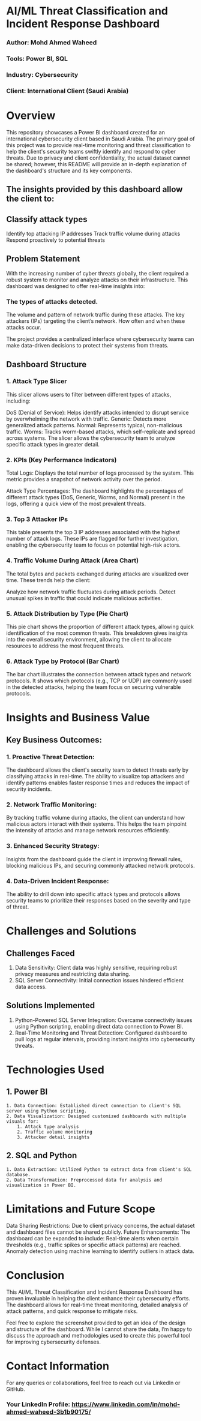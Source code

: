 # AI/ML Threat Classification and Incident Response Dashboard
### Author: Mohd Ahmed Waheed
### Tools: Power BI, SQL
### Industry: Cybersecurity
### Client: International Client (Saudi Arabia)
# Overview
This repository showcases a Power BI dashboard created for an international cybersecurity client based in Saudi Arabia. The primary goal of this project was to provide real-time monitoring and threat classification to help the client's security teams swiftly identify and respond to cyber threats. Due to privacy and client confidentiality, the actual dataset cannot be shared; however, this README will provide an in-depth explanation of the dashboard's structure and its key components.

## The insights provided by this dashboard allow the client to:

## Classify attack types
Identify top attacking IP addresses
Track traffic volume during attacks
Respond proactively to potential threats

## Problem Statement
With the increasing number of cyber threats globally, the client required a robust system to monitor and analyze attacks on their infrastructure. This dashboard was designed to offer real-time insights into:

### The types of attacks detected.
The volume and pattern of network traffic during these attacks.
The key attackers (IPs) targeting the client’s network.
How often and when these attacks occur.

The project provides a centralized interface where cybersecurity teams can make data-driven decisions to protect their systems from threats.

## Dashboard Structure
### 1. Attack Type Slicer
This slicer allows users to filter between different types of attacks, including:

DoS (Denial of Service): Helps identify attacks intended to disrupt service by overwhelming the network with traffic.
Generic: Detects more generalized attack patterns.
Normal: Represents typical, non-malicious traffic.
Worms: Tracks worm-based attacks, which self-replicate and spread across systems.
The slicer allows the cybersecurity team to analyze specific attack types in greater detail.

### 2. KPIs (Key Performance Indicators)
Total Logs: Displays the total number of logs processed by the system. This metric provides a snapshot of network activity over the period.

Attack Type Percentages: The dashboard highlights the percentages of different attack types (DoS, Generic, Worms, and Normal) present in the logs, offering a quick view of the most prevalent threats.

### 3. Top 3 Attacker IPs
This table presents the top 3 IP addresses associated with the highest number of attack logs. These IPs are flagged for further investigation, enabling the cybersecurity team to focus on potential high-risk actors.

### 4. Traffic Volume During Attack (Area Chart)
The total bytes and packets exchanged during attacks are visualized over time. These trends help the client:

Analyze how network traffic fluctuates during attack periods.
Detect unusual spikes in traffic that could indicate malicious activities.

### 5. Attack Distribution by Type (Pie Chart)
This pie chart shows the proportion of different attack types, allowing quick identification of the most common threats. This breakdown gives insights into the overall security environment, allowing the client to allocate resources to address the most frequent threats.

### 6. Attack Type by Protocol (Bar Chart)
The bar chart illustrates the connection between attack types and network protocols. It shows which protocols (e.g., TCP or UDP) are commonly used in the detected attacks, helping the team focus on securing vulnerable protocols.

# Insights and Business Value
## Key Business Outcomes:
### 1. Proactive Threat Detection:

The dashboard allows the client's security team to detect threats early by classifying attacks in real-time.
The ability to visualize top attackers and identify patterns enables faster response times and reduces the impact of security incidents.

### 2. Network Traffic Monitoring:

By tracking traffic volume during attacks, the client can understand how malicious actors interact with their systems.
This helps the team pinpoint the intensity of attacks and manage network resources efficiently.

### 3. Enhanced Security Strategy:

Insights from the dashboard guide the client in improving firewall rules, blocking malicious IPs, and securing commonly attacked network protocols.

### 4. Data-Driven Incident Response:

The ability to drill down into specific attack types and protocols allows security teams to prioritize their responses based on the severity and type of threat.

# Challenges and Solutions

## Challenges Faced

1. Data Sensitivity: Client data was highly sensitive, requiring robust privacy measures and restricting data sharing.
2. SQL Server Connectivity: Initial connection issues hindered efficient data access.

## Solutions Implemented

1. Python-Powered SQL Server Integration: Overcame connectivity issues using Python scripting, enabling direct data connection to Power BI.
2. Real-Time Monitoring and Threat Detection: Configured dashboard to pull logs at regular intervals, providing instant insights into cybersecurity threats.
# Technologies Used

## 1. Power BI
    1. Data Connection: Established direct connection to client's SQL server using Python scripting.
    2. Data Visualization: Designed customized dashboards with multiple visuals for:
        1. Attack type analysis
        2. Traffic volume monitoring
        3. Attacker detail insights
        
## 2. SQL and Python
    1. Data Extraction: Utilized Python to extract data from client's SQL database.
    2. Data Transformation: Preprocessed data for analysis and visualization in Power BI.

# Limitations and Future Scope
Data Sharing Restrictions: Due to client privacy concerns, the actual dataset and dashboard files cannot be shared publicly.
Future Enhancements: The dashboard can be expanded to include:
Real-time alerts when certain thresholds (e.g., traffic spikes or specific attack patterns) are reached.
Anomaly detection using machine learning to identify outliers in attack data.

# Conclusion
This AI/ML Threat Classification and Incident Response Dashboard has proven invaluable in helping the client enhance their cybersecurity efforts. The dashboard allows for real-time threat monitoring, detailed analysis of attack patterns, and quick response to mitigate risks.

Feel free to explore the screenshot provided to get an idea of the design and structure of the dashboard. While I cannot share the data, I’m happy to discuss the approach and methodologies used to create this powerful tool for improving cybersecurity defenses.

# Contact Information
For any queries or collaborations, feel free to reach out via LinkedIn or GitHub.
### Your LinkedIn Profile: https://www.linkedin.com/in/mohd-ahmed-waheed-3b1b90175/

